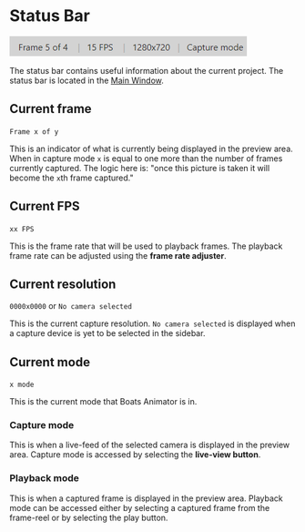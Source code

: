 # Status Bar

![Status bar](../img/status-bar.png)

The status bar contains useful information about the current project. The status bar is located in the [Main Window](/interface/main-window).

## Current frame

`Frame x of y`

This is an indicator of what is currently being displayed in the preview area. When in capture mode `x` is equal to one more than the number of frames currently captured. The logic here is: "once this picture is taken it will become the `x`th frame captured."

## Current FPS

`xx FPS`

This is the frame rate that will be used to playback frames. The playback frame rate can be adjusted using the **frame rate adjuster**.

## Current resolution

`0000x0000` or `No camera selected`

This is the current capture resolution. `No camera selected` is displayed when a capture device is yet to be selected in the sidebar.

## Current mode

`x mode`

This is the current mode that Boats Animator is in.

### Capture mode

This is when a live-feed of the selected camera is displayed in the preview area. Capture mode is accessed by selecting the **live-view button**.

### Playback mode

This is when a captured frame is displayed in the preview area. Playback mode can be accessed either by selecting a captured frame from the frame-reel or by selecting the play button.